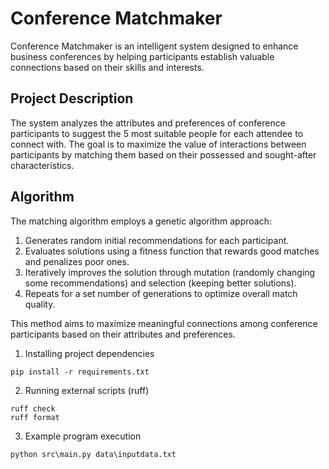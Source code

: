 # Conference Matchmaker

Conference Matchmaker is an intelligent system designed to enhance business conferences by helping participants establish valuable connections based on their skills and interests.

## Project Description

The system analyzes the attributes and preferences of conference participants to suggest the 5 most suitable people for each attendee to connect with. The goal is to maximize the value of interactions between participants by matching them based on their possessed and sought-after characteristics.

## Algorithm

The matching algorithm employs a genetic algorithm approach:

1. Generates random initial recommendations for each participant.
2. Evaluates solutions using a fitness function that rewards good matches and penalizes poor ones.
3. Iteratively improves the solution through mutation (randomly changing some recommendations) and selection (keeping better solutions).
4. Repeats for a set number of generations to optimize overall match quality.

This method aims to maximize meaningful connections among conference participants based on their attributes and preferences.


1. Installing project dependencies 
```
pip install -r requirements.txt
```
2. Running external scripts (ruff)
```
ruff check 
ruff format
```
3. Example program execution
```
python src\main.py data\inputdata.txt
```
